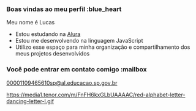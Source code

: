 ### Boas vindas ao meu perfil :blue_heart

Meu nome é Lucas 

- Estou estudando na [Alura](https://www.alura.com.br)
- Estou me desenvolvendo na linguagem JavaScript
- Utilizo esse espaço para minha organização e compartilhamento dos meus projetos desenvolvidos

### Você pode entrar em contato comigo :mailbox

00001109465610sp@al.educacao.sp.gov.br

https://media1.tenor.com/m/FnFH6kxGLbUAAAAC/red-alphabet-letter-dancing-letter-l.gif

